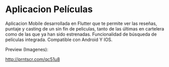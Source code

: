 # Aplicacion Películas

Aplicacion Mobile desarrollada en Flutter que te permite ver las reseñas, puntaje y casting de un sin fin de peliculas, tanto de las últimas en cartelera como de las que ya han sido estrenadas. Funcionalidad de búsqueda de películas integrada. Compatible con Android Y IOS.

Preview (Imagenes):

http://prntscr.com/qc51u8

